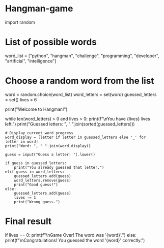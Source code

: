 # Hangman-game

import random

# List of possible words
word_list = ["python", "hangman", "challenge", "programming", "developer", "artificial", "intelligence"]

# Choose a random word from the list
word = random.choice(word_list)
word_letters = set(word)
guessed_letters = set()
lives = 6

print("Welcome to Hangman!")

while len(word_letters) > 0 and lives > 0:
    print(f"\nYou have {lives} lives left.")
    print("Guessed letters: ", " ".join(sorted(guessed_letters)))
    
    # Display current word progress
    word_display = [letter if letter in guessed_letters else '_' for letter in word]
    print("Word: ", " ".join(word_display))

    guess = input("Guess a letter: ").lower()

    if guess in guessed_letters:
        print("You already guessed that letter.")
    elif guess in word_letters:
        guessed_letters.add(guess)
        word_letters.remove(guess)
        print("Good guess!")
    else:
        guessed_letters.add(guess)
        lives -= 1
        print("Wrong guess.")

# Final result
if lives == 0:
    print(f"\nGame Over! The word was '{word}'.")
else:
    print(f"\nCongratulations! You guessed the word '{word}' correctly.")
